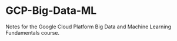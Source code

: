# GCP-Big-Data-ML
Notes for the Google Cloud Platform Big Data and Machine Learning Fundamentals course.
